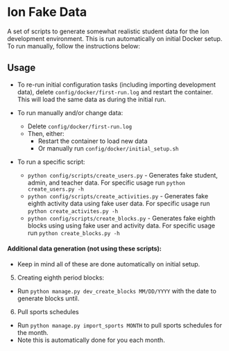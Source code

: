 # Ion Fake Data

A set of scripts to generate somewhat realistic student data for the Ion development environment. This is run automatically on initial Docker setup. To run manually, follow the instructions below:

## Usage

- To re-run initial configuration tasks (including importing development data), delete `config/docker/first-run.log` and restart the container. This will load the same data as during the initial run.
- To run manually and/or change data:

  - Delete `config/docker/first-run.log`
  - Then, either:
    - Restart the container to load new data
    - Or manually run `config/docker/initial_setup.sh`
- To run a specific script:

  - `python config/scripts/create_users.py` - Generates fake student, admin, and teacher data. For specific usage run `python create_users.py -h`
  - `python config/scripts/create_activities.py` - Generates fake eighth activity data using fake user data. For specific usage run `python create_activites.py -h`
  - `python config/scripts/create_blocks.py` - Generates fake eighth blocks using using fake user and activity data. For specific usage run `python create_blocks.py -h`

#### Additional data generation (not using these scripts):

- Keep in mind all of these are done automatically on initial setup.

5. Creating eighth period blocks:

* Run `python manage.py dev_create_blocks MM/DD/YYYY` with the date to generate blocks until.

6. Pull sports schedules

* Run `python manage.py import_sports MONTH` to pull sports schedules for the month.
* Note this is automatically done for you each month.